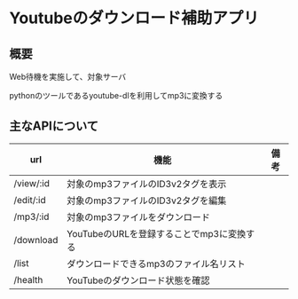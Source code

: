 # Youtubeのダウンロード補助アプリ

## 概要
Web待機を実施して、対象サーバ

pythonのツールであるyoutube-dlを利用してmp3に変換する


## 主なAPIについて

|url|機能|備考|
|--|--|--|
|/view/:id|対象のmp3ファイルのID3v2タグを表示||
|/edit/:id|対象のmp3ファイルのID3v2タグを編集||
|/mp3/:id|対象のmp3ファイルをダウンロード||
|/download|YouTubeのURLを登録することでmp3に変換する||
|/list|ダウンロードできるmp3のファイル名リスト||
|/health|YouTubeのダウンロード状態を確認||